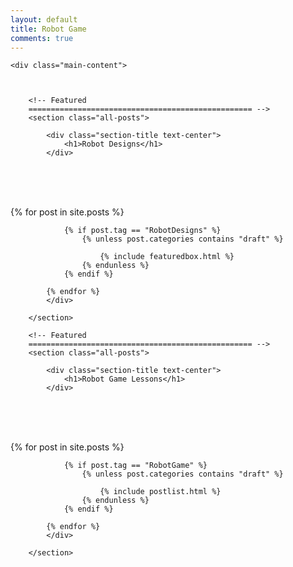 ```yaml
---
layout: default
title: Robot Game
comments: true
---
```



<!-- We reopen main-content and container -->

<div class="container-fluid">

    <div class="main-content">



        <!-- Featured
        ================================================== -->
        <section class="all-posts">

            <div class="section-title text-center">
                <h1>Robot Designs</h1>
            </div>
<br><br><br>
            <div class="row listfeaturedtag">
            {% for post in site.posts %}

                {% if post.tag == "RobotDesigns" %}
                    {% unless post.categories contains "draft" %}

                        {% include featuredbox.html %}
                    {% endunless %}
                {% endif %}

            {% endfor %}
            </div>

        </section>

        <!-- Featured
        ================================================== -->
        <section class="all-posts">

            <div class="section-title text-center">
                <h1>Robot Game Lessons</h1>
            </div>
<br><br><br>
            <div class="row listfeaturedtag">
            {% for post in site.posts %}

                {% if post.tag == "RobotGame" %}
                    {% unless post.categories contains "draft" %}

                        {% include postlist.html %}
                    {% endunless %}
                {% endif %}

            {% endfor %}
            </div>

        </section>

